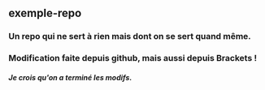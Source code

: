 ## exemple-repo

### Un repo qui ne sert à rien mais dont on se sert quand même.
### Modification faite depuis github, mais aussi depuis Brackets !
##### Je crois qu'on a terminé les modifs.

